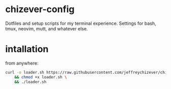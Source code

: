 # chizever-config
Dotfiles and setup scripts for my terminal experience. Settings for bash, tmux, neovim, mutt, and whatever else.


# intallation
from anywhere:
```bash
curl -o loader.sh https://raw.githubusercontent.com/jeffreychizever/chizever-config/refs/heads/main/loader.sh \
    && chmod +x loader.sh \
    && ./loader.sh
```

